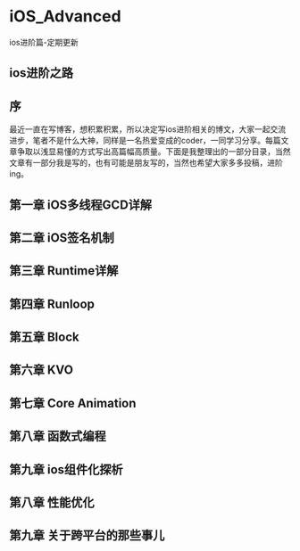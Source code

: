 # iOS_Advanced
ios进阶篇-定期更新
## ios进阶之路
## 序
最近一直在写博客，想积累积累，所以决定写ios进阶相关的博文，大家一起交流进步，笔者不是什么大神，同样是一名热爱变成的coder，一同学习分享。每篇文章争取以浅显易懂的方式写出高篇幅高质量。下面是我整理出的一部分目录，当然文章有一部分我是写的，也有可能是朋友写的，当然也希望大家多多投稿，进阶ing。

## 第一章  iOS多线程GCD详解
## 第二章  iOS签名机制
## 第三章  Runtime详解
## 第四章  Runloop
## 第五章  Block
## 第六章  KVO
## 第七章  Core Animation
## 第八章  函数式编程
## 第九章  ios组件化探析
## 第八章  性能优化
## 第九章  关于跨平台的那些事儿



